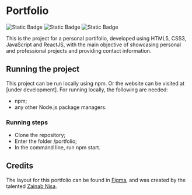 # Portfolio

![Static Badge](https://img.shields.io/badge/status-under_development-blue)
![Static Badge](https://img.shields.io/badge/languages-JavaScript-purple)
![Static Badge](https://img.shields.io/badge/ReactJS-purple)

This is the project for a personal portifolio, developed using HTML5, CSS3, JavaScript and ReactJS, with the main objective of showcasing personal and professional projects and providing contact information.

## Running the project

This project can be run locally using npm. Or the website can be visited at [under development].
For running locally, the following are needed:

- npm;
- any other Node.js package managers.

### Running steps

- Clone the repository;
- Enter the folder /portfolio;
- In the command line, run npm start.

## Credits

The layout for this portfolio can be found in [Figma](https://www.figma.com/community/file/1329012896288066125/2024-portfolios), and was created by the talented [Zainab Nisa](https://x.com/zainab_nisa_).

